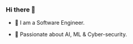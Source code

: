 ### Hi there 👋

- :telescope: I am a Software Engineer.

- :seedling: Passionate about AI, ML & Cyber-security.

